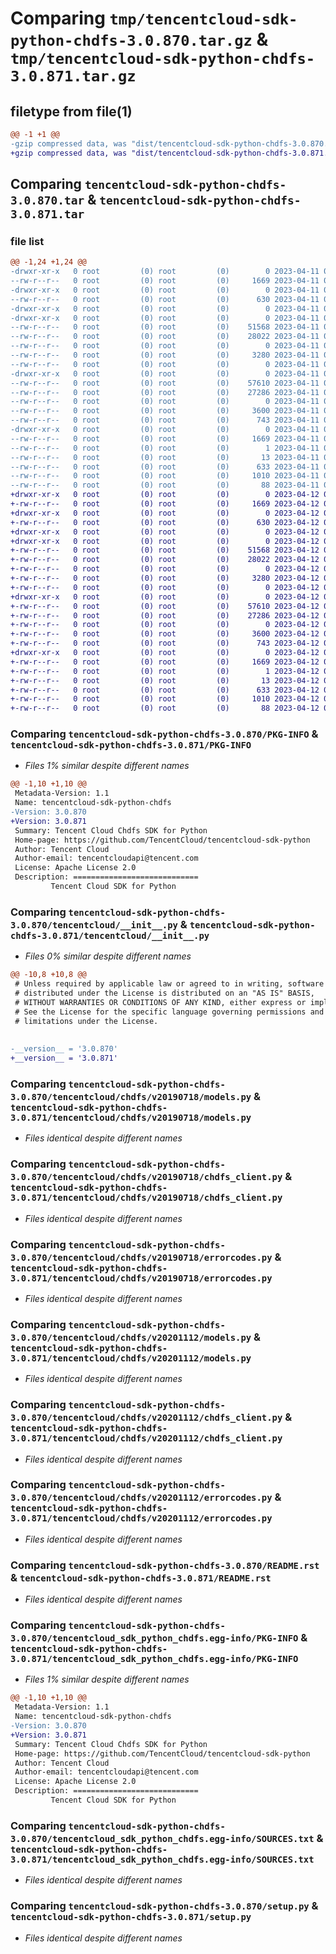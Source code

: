 # Comparing `tmp/tencentcloud-sdk-python-chdfs-3.0.870.tar.gz` & `tmp/tencentcloud-sdk-python-chdfs-3.0.871.tar.gz`

## filetype from file(1)

```diff
@@ -1 +1 @@
-gzip compressed data, was "dist/tencentcloud-sdk-python-chdfs-3.0.870.tar", last modified: Tue Apr 11 03:26:21 2023, max compression
+gzip compressed data, was "dist/tencentcloud-sdk-python-chdfs-3.0.871.tar", last modified: Wed Apr 12 00:19:22 2023, max compression
```

## Comparing `tencentcloud-sdk-python-chdfs-3.0.870.tar` & `tencentcloud-sdk-python-chdfs-3.0.871.tar`

### file list

```diff
@@ -1,24 +1,24 @@
-drwxr-xr-x   0 root         (0) root         (0)        0 2023-04-11 03:26:21.000000 tencentcloud-sdk-python-chdfs-3.0.870/
--rw-r--r--   0 root         (0) root         (0)     1669 2023-04-11 03:26:21.000000 tencentcloud-sdk-python-chdfs-3.0.870/PKG-INFO
-drwxr-xr-x   0 root         (0) root         (0)        0 2023-04-11 03:26:21.000000 tencentcloud-sdk-python-chdfs-3.0.870/tencentcloud/
--rw-r--r--   0 root         (0) root         (0)      630 2023-04-11 03:26:21.000000 tencentcloud-sdk-python-chdfs-3.0.870/tencentcloud/__init__.py
-drwxr-xr-x   0 root         (0) root         (0)        0 2023-04-11 03:26:21.000000 tencentcloud-sdk-python-chdfs-3.0.870/tencentcloud/chdfs/
-drwxr-xr-x   0 root         (0) root         (0)        0 2023-04-11 03:26:21.000000 tencentcloud-sdk-python-chdfs-3.0.870/tencentcloud/chdfs/v20190718/
--rw-r--r--   0 root         (0) root         (0)    51568 2023-04-11 03:26:21.000000 tencentcloud-sdk-python-chdfs-3.0.870/tencentcloud/chdfs/v20190718/models.py
--rw-r--r--   0 root         (0) root         (0)    28022 2023-04-11 03:26:21.000000 tencentcloud-sdk-python-chdfs-3.0.870/tencentcloud/chdfs/v20190718/chdfs_client.py
--rw-r--r--   0 root         (0) root         (0)        0 2023-04-11 03:26:21.000000 tencentcloud-sdk-python-chdfs-3.0.870/tencentcloud/chdfs/v20190718/__init__.py
--rw-r--r--   0 root         (0) root         (0)     3280 2023-04-11 03:26:21.000000 tencentcloud-sdk-python-chdfs-3.0.870/tencentcloud/chdfs/v20190718/errorcodes.py
--rw-r--r--   0 root         (0) root         (0)        0 2023-04-11 03:26:21.000000 tencentcloud-sdk-python-chdfs-3.0.870/tencentcloud/chdfs/__init__.py
-drwxr-xr-x   0 root         (0) root         (0)        0 2023-04-11 03:26:21.000000 tencentcloud-sdk-python-chdfs-3.0.870/tencentcloud/chdfs/v20201112/
--rw-r--r--   0 root         (0) root         (0)    57610 2023-04-11 03:26:21.000000 tencentcloud-sdk-python-chdfs-3.0.870/tencentcloud/chdfs/v20201112/models.py
--rw-r--r--   0 root         (0) root         (0)    27286 2023-04-11 03:26:21.000000 tencentcloud-sdk-python-chdfs-3.0.870/tencentcloud/chdfs/v20201112/chdfs_client.py
--rw-r--r--   0 root         (0) root         (0)        0 2023-04-11 03:26:21.000000 tencentcloud-sdk-python-chdfs-3.0.870/tencentcloud/chdfs/v20201112/__init__.py
--rw-r--r--   0 root         (0) root         (0)     3600 2023-04-11 03:26:21.000000 tencentcloud-sdk-python-chdfs-3.0.870/tencentcloud/chdfs/v20201112/errorcodes.py
--rw-r--r--   0 root         (0) root         (0)      743 2023-04-11 03:26:21.000000 tencentcloud-sdk-python-chdfs-3.0.870/README.rst
-drwxr-xr-x   0 root         (0) root         (0)        0 2023-04-11 03:26:21.000000 tencentcloud-sdk-python-chdfs-3.0.870/tencentcloud_sdk_python_chdfs.egg-info/
--rw-r--r--   0 root         (0) root         (0)     1669 2023-04-11 03:26:21.000000 tencentcloud-sdk-python-chdfs-3.0.870/tencentcloud_sdk_python_chdfs.egg-info/PKG-INFO
--rw-r--r--   0 root         (0) root         (0)        1 2023-04-11 03:26:21.000000 tencentcloud-sdk-python-chdfs-3.0.870/tencentcloud_sdk_python_chdfs.egg-info/dependency_links.txt
--rw-r--r--   0 root         (0) root         (0)       13 2023-04-11 03:26:21.000000 tencentcloud-sdk-python-chdfs-3.0.870/tencentcloud_sdk_python_chdfs.egg-info/top_level.txt
--rw-r--r--   0 root         (0) root         (0)      633 2023-04-11 03:26:21.000000 tencentcloud-sdk-python-chdfs-3.0.870/tencentcloud_sdk_python_chdfs.egg-info/SOURCES.txt
--rw-r--r--   0 root         (0) root         (0)     1010 2023-04-11 03:26:21.000000 tencentcloud-sdk-python-chdfs-3.0.870/setup.py
--rw-r--r--   0 root         (0) root         (0)       88 2023-04-11 03:26:21.000000 tencentcloud-sdk-python-chdfs-3.0.870/setup.cfg
+drwxr-xr-x   0 root         (0) root         (0)        0 2023-04-12 00:19:22.000000 tencentcloud-sdk-python-chdfs-3.0.871/
+-rw-r--r--   0 root         (0) root         (0)     1669 2023-04-12 00:19:22.000000 tencentcloud-sdk-python-chdfs-3.0.871/PKG-INFO
+drwxr-xr-x   0 root         (0) root         (0)        0 2023-04-12 00:19:22.000000 tencentcloud-sdk-python-chdfs-3.0.871/tencentcloud/
+-rw-r--r--   0 root         (0) root         (0)      630 2023-04-12 00:19:22.000000 tencentcloud-sdk-python-chdfs-3.0.871/tencentcloud/__init__.py
+drwxr-xr-x   0 root         (0) root         (0)        0 2023-04-12 00:19:22.000000 tencentcloud-sdk-python-chdfs-3.0.871/tencentcloud/chdfs/
+drwxr-xr-x   0 root         (0) root         (0)        0 2023-04-12 00:19:22.000000 tencentcloud-sdk-python-chdfs-3.0.871/tencentcloud/chdfs/v20190718/
+-rw-r--r--   0 root         (0) root         (0)    51568 2023-04-12 00:19:22.000000 tencentcloud-sdk-python-chdfs-3.0.871/tencentcloud/chdfs/v20190718/models.py
+-rw-r--r--   0 root         (0) root         (0)    28022 2023-04-12 00:19:22.000000 tencentcloud-sdk-python-chdfs-3.0.871/tencentcloud/chdfs/v20190718/chdfs_client.py
+-rw-r--r--   0 root         (0) root         (0)        0 2023-04-12 00:19:22.000000 tencentcloud-sdk-python-chdfs-3.0.871/tencentcloud/chdfs/v20190718/__init__.py
+-rw-r--r--   0 root         (0) root         (0)     3280 2023-04-12 00:19:22.000000 tencentcloud-sdk-python-chdfs-3.0.871/tencentcloud/chdfs/v20190718/errorcodes.py
+-rw-r--r--   0 root         (0) root         (0)        0 2023-04-12 00:19:22.000000 tencentcloud-sdk-python-chdfs-3.0.871/tencentcloud/chdfs/__init__.py
+drwxr-xr-x   0 root         (0) root         (0)        0 2023-04-12 00:19:22.000000 tencentcloud-sdk-python-chdfs-3.0.871/tencentcloud/chdfs/v20201112/
+-rw-r--r--   0 root         (0) root         (0)    57610 2023-04-12 00:19:22.000000 tencentcloud-sdk-python-chdfs-3.0.871/tencentcloud/chdfs/v20201112/models.py
+-rw-r--r--   0 root         (0) root         (0)    27286 2023-04-12 00:19:22.000000 tencentcloud-sdk-python-chdfs-3.0.871/tencentcloud/chdfs/v20201112/chdfs_client.py
+-rw-r--r--   0 root         (0) root         (0)        0 2023-04-12 00:19:22.000000 tencentcloud-sdk-python-chdfs-3.0.871/tencentcloud/chdfs/v20201112/__init__.py
+-rw-r--r--   0 root         (0) root         (0)     3600 2023-04-12 00:19:22.000000 tencentcloud-sdk-python-chdfs-3.0.871/tencentcloud/chdfs/v20201112/errorcodes.py
+-rw-r--r--   0 root         (0) root         (0)      743 2023-04-12 00:19:22.000000 tencentcloud-sdk-python-chdfs-3.0.871/README.rst
+drwxr-xr-x   0 root         (0) root         (0)        0 2023-04-12 00:19:22.000000 tencentcloud-sdk-python-chdfs-3.0.871/tencentcloud_sdk_python_chdfs.egg-info/
+-rw-r--r--   0 root         (0) root         (0)     1669 2023-04-12 00:19:22.000000 tencentcloud-sdk-python-chdfs-3.0.871/tencentcloud_sdk_python_chdfs.egg-info/PKG-INFO
+-rw-r--r--   0 root         (0) root         (0)        1 2023-04-12 00:19:22.000000 tencentcloud-sdk-python-chdfs-3.0.871/tencentcloud_sdk_python_chdfs.egg-info/dependency_links.txt
+-rw-r--r--   0 root         (0) root         (0)       13 2023-04-12 00:19:22.000000 tencentcloud-sdk-python-chdfs-3.0.871/tencentcloud_sdk_python_chdfs.egg-info/top_level.txt
+-rw-r--r--   0 root         (0) root         (0)      633 2023-04-12 00:19:22.000000 tencentcloud-sdk-python-chdfs-3.0.871/tencentcloud_sdk_python_chdfs.egg-info/SOURCES.txt
+-rw-r--r--   0 root         (0) root         (0)     1010 2023-04-12 00:19:22.000000 tencentcloud-sdk-python-chdfs-3.0.871/setup.py
+-rw-r--r--   0 root         (0) root         (0)       88 2023-04-12 00:19:22.000000 tencentcloud-sdk-python-chdfs-3.0.871/setup.cfg
```

### Comparing `tencentcloud-sdk-python-chdfs-3.0.870/PKG-INFO` & `tencentcloud-sdk-python-chdfs-3.0.871/PKG-INFO`

 * *Files 1% similar despite different names*

```diff
@@ -1,10 +1,10 @@
 Metadata-Version: 1.1
 Name: tencentcloud-sdk-python-chdfs
-Version: 3.0.870
+Version: 3.0.871
 Summary: Tencent Cloud Chdfs SDK for Python
 Home-page: https://github.com/TencentCloud/tencentcloud-sdk-python
 Author: Tencent Cloud
 Author-email: tencentcloudapi@tencent.com
 License: Apache License 2.0
 Description: ============================
         Tencent Cloud SDK for Python
```

### Comparing `tencentcloud-sdk-python-chdfs-3.0.870/tencentcloud/__init__.py` & `tencentcloud-sdk-python-chdfs-3.0.871/tencentcloud/__init__.py`

 * *Files 0% similar despite different names*

```diff
@@ -10,8 +10,8 @@
 # Unless required by applicable law or agreed to in writing, software
 # distributed under the License is distributed on an "AS IS" BASIS,
 # WITHOUT WARRANTIES OR CONDITIONS OF ANY KIND, either express or implied.
 # See the License for the specific language governing permissions and
 # limitations under the License.
 
 
-__version__ = '3.0.870'
+__version__ = '3.0.871'
```

### Comparing `tencentcloud-sdk-python-chdfs-3.0.870/tencentcloud/chdfs/v20190718/models.py` & `tencentcloud-sdk-python-chdfs-3.0.871/tencentcloud/chdfs/v20190718/models.py`

 * *Files identical despite different names*

### Comparing `tencentcloud-sdk-python-chdfs-3.0.870/tencentcloud/chdfs/v20190718/chdfs_client.py` & `tencentcloud-sdk-python-chdfs-3.0.871/tencentcloud/chdfs/v20190718/chdfs_client.py`

 * *Files identical despite different names*

### Comparing `tencentcloud-sdk-python-chdfs-3.0.870/tencentcloud/chdfs/v20190718/errorcodes.py` & `tencentcloud-sdk-python-chdfs-3.0.871/tencentcloud/chdfs/v20190718/errorcodes.py`

 * *Files identical despite different names*

### Comparing `tencentcloud-sdk-python-chdfs-3.0.870/tencentcloud/chdfs/v20201112/models.py` & `tencentcloud-sdk-python-chdfs-3.0.871/tencentcloud/chdfs/v20201112/models.py`

 * *Files identical despite different names*

### Comparing `tencentcloud-sdk-python-chdfs-3.0.870/tencentcloud/chdfs/v20201112/chdfs_client.py` & `tencentcloud-sdk-python-chdfs-3.0.871/tencentcloud/chdfs/v20201112/chdfs_client.py`

 * *Files identical despite different names*

### Comparing `tencentcloud-sdk-python-chdfs-3.0.870/tencentcloud/chdfs/v20201112/errorcodes.py` & `tencentcloud-sdk-python-chdfs-3.0.871/tencentcloud/chdfs/v20201112/errorcodes.py`

 * *Files identical despite different names*

### Comparing `tencentcloud-sdk-python-chdfs-3.0.870/README.rst` & `tencentcloud-sdk-python-chdfs-3.0.871/README.rst`

 * *Files identical despite different names*

### Comparing `tencentcloud-sdk-python-chdfs-3.0.870/tencentcloud_sdk_python_chdfs.egg-info/PKG-INFO` & `tencentcloud-sdk-python-chdfs-3.0.871/tencentcloud_sdk_python_chdfs.egg-info/PKG-INFO`

 * *Files 1% similar despite different names*

```diff
@@ -1,10 +1,10 @@
 Metadata-Version: 1.1
 Name: tencentcloud-sdk-python-chdfs
-Version: 3.0.870
+Version: 3.0.871
 Summary: Tencent Cloud Chdfs SDK for Python
 Home-page: https://github.com/TencentCloud/tencentcloud-sdk-python
 Author: Tencent Cloud
 Author-email: tencentcloudapi@tencent.com
 License: Apache License 2.0
 Description: ============================
         Tencent Cloud SDK for Python
```

### Comparing `tencentcloud-sdk-python-chdfs-3.0.870/tencentcloud_sdk_python_chdfs.egg-info/SOURCES.txt` & `tencentcloud-sdk-python-chdfs-3.0.871/tencentcloud_sdk_python_chdfs.egg-info/SOURCES.txt`

 * *Files identical despite different names*

### Comparing `tencentcloud-sdk-python-chdfs-3.0.870/setup.py` & `tencentcloud-sdk-python-chdfs-3.0.871/setup.py`

 * *Files identical despite different names*

